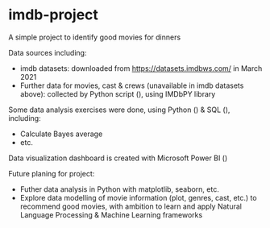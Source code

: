# imdb-project
A simple project to identify good movies for dinners

Data sources including:
  - imdb datasets: downloaded from https://datasets.imdbws.com/ in March 2021
  - Further data for movies, cast & crews (unavailable in imdb datasets above): collected by Python script (), using IMDbPY library

Some data analysis exercises were done, using Python () & SQL (), including:
  - Calculate Bayes average
  - etc.

Data visualization dashboard is created with Microsoft Power BI ()

Future planing for project:
  - Futher data analysis in Python with matplotlib, seaborn, etc.
  - Explore data modelling of movie information (plot, genres, cast, etc.) to recommend good movies, with ambition to learn and apply Natural Language Processing & Machine Learning frameworks
